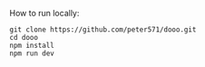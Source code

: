 How to run locally:

```
git clone https://github.com/peter571/dooo.git
cd dooo
npm install
npm run dev
```
